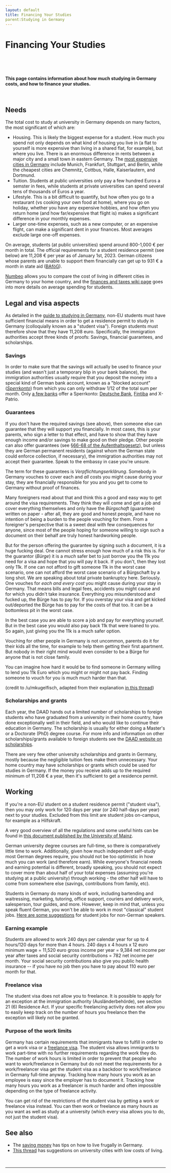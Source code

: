 ```yaml
---
layout: default
title: Financing Your Studies
parent:Studying in Germany
---
```


# Financing Your Studies

&nbsp;

&nbsp;

**This page contains information about how much studying in Germany costs, and how to finance your studies.**

&nbsp;

## Needs

The total cost to study at university in Germany depends on many factors, the most significant of which are: 

* Housing. This is likely the biggest expense for a student. How much you spend not only depends on what kind of housing you live in (a flat to yourself is more expensive than living in a shared flat, for example), but where you live. There is an enormous difference in rents between a major city and a small town in eastern Germany. The [most expensive cities in Germany](https://de.statista.com/statistik/daten/studie/1885/umfrage/mietpreise-in-den-groessten-staedten-deutschlands/) include Munich, Frankfurt, Stuttgart, and Berlin, while the cheapest cities are Chemnitz, Cottbus, Halle, Kaiserlautern, and Dortmund. 
* Tuition. Students at public universities only pay a few hundred Euros a semster in fees, while students at private universities can spend several tens of thousands of Euros a year. 
* Lifestyle. This is a bit difficult to quantify, but how often you go to a restaurant (vs cooking your own food at home), where you go on holiday, whether you have any expensive hobbies, and how often you return home (and how far/expensive that flight is) makes a significant difference in your monthly expenses.
* Larger one-time expenses, such as a new computer, or an expensive flight, can make a significant dent in your finances. Most averages exclude large one-off expenses. 

On average, students (at public universities) spend around 800-1,000 € per month in total. The official requirements for a student residence permit (see below) are 11,208 € per year as of January 1st, 2023. German citizens whose parents are unable to support them financially can get up to 931 € a month in state aid ([BAföG](https://www.mystipendium.de/bafoeg)). 

[Numbeo](http://www.numbeo.com/cost-of-living/country_result.jsp?country=Germany) allows you to compare the cost of living in different cities in Germany to your home country, and the [finances and taxes wiki page](https://www.reddit.com/r/germany/wiki/living/finances) goes into more details on average spending for students. 

## Legal and visa aspects
As detailed in the [guide to studying in Germany](https://www.reddit.com/r/germany/wiki/studying/guide), non-EU students must have sufficient financial means in order to get a residence permit to study in Germany (colloquially known as a "student visa"). Foreign students must therefore show that they have 11,208 euro. Specifically, the immigration authorities accept three kinds of proofs: Savings,  financial guarantees, and scholarships. 

### Savings 
In order to make sure that the savings will actually be used to finance your studies (and wasn't just a temporary blip in your bank balance), the immigration authorities usually require that you deposit the money into a special kind of German bank account, known as a "blocked account" ([*Sperrkonto*](https://allaboutberlin.com/glossary/Sperrkonto)) from which you can only withdraw 1/12 of the total sum per month. Only [a few banks](https://allaboutberlin.com/guides/first-bank-account-in-germany#german-banks-for-students) offer a Sperrkonto: [Deutsche Bank](https://www.deutsche-bank.de/pfb/content/konto_international-students.html), [Fintiba](https://www.fintiba.com/) and X-Patrio.

### Guarantees
If you don't have the required savings (see above), then someone else can guarantee that they will support you financially. In most cases, this is your parents, who sign a letter to that effect, and have to show that they have enough income and/or savings to make good on their pledge. Other people can also offer guarantees (see [§66-68 of the Aufenthaltsgesetz](https://www.gesetze-im-internet.de/englisch_aufenthg/englisch_aufenthg.html)), but unless they are German permanent residents (against whom the German state could enforce collection, if necessary), the immigration authorities may not accept their guarantee. Speak to the embassy in case you're unsure. 

The term for these guarantees is *Verpflichtungserklärung*. Somebody in Germany vouches to cover each and *all* costs you might cause during your stay, they are financially responsible for you and you get to come to Germany without proof of finances.

Many foreigners read about that and think this a good and easy way to get around the visa requirements. They think they will come and get a job and cover everything themselves and only have the *Bürgschaft* (guarantee) written on paper - after all, they are good and honest people, and have no intention of being a burden to the people vouching for them. From a foreigner's perspective that is a sweet deal with few consequences for anyone, since most of the people hoping for someone willing to sign such a document on their behalf are truly honest hardworking people.

But for the person offering the guarantee by signing such a document, it is a huge fucking deal. One cannot stress enough how much of a risk this is. For the guarantor (*Bürge*) it is a *much* safer bet to just borrow you the 11k you need for a visa and hope that you will pay it back. If you don't, then they lost only 11k. If one can not afford to gift someone 11k in the worst case scenario, one can not afford the worst case scenario of a Bürgschaft by a long shot. We are speaking about total private bankruptcy here. Seriously. One vouches for *each and every cost* you might cause during your stay in Germany. That means bills and legal fees, accidents you might cause and for which you didn't take insurance. Everything you misunderstood and fucked up, the Bürge has to pay for. If you overstay your visa and get kicked out/deported the Bürge has to pay for the costs of that too. It can be a bottomless pit in the worst case.

In the best case you are able to score a job and pay for everything yourself. But in the best case you would also pay back 11k that were loaned to you. So again, just giving you the 11k is a much safer option.

Vouching for other people in Germany is not uncommon, parents do it for their kids all the time, for example to help them getting their first apartment. But nobody in their right mind would even consider to be a Bürge for anyone that is not close family.

You can imagine how hard it would be to find someone in Germany willing to lend you 11k Euro which you might or might not pay back. Finding someone to vouch for you is much much harder than that.

(credit to /u/mkugelfisch, adapted from their explanation [in this thread](https://www.reddit.com/r/germany/comments/pbcs1b/guarantor/))

### Scholarships and grants 

Each year, the DAAD hands out a limited number of scholarships to foreign students who have graduated from a university in their home country, have done exceptionally well in their field, and who would like to continue their education in Germany. The scholarship is usually for either doing a Master's or a Doctorate (PhD) degree course. For more info and information on other scholarships/grants available to foreign students see the [DAAD website on scholarships](https://www.daad.de/deutschland/stipendium/en/).

There are very few other university scholarships and grants in Germany, mostly because the negligible tuition fees make them unnecessary. Your home country may have scholarships or grants which could be used for studies in Germany. If the money you receive adds up to the required minimum of 11,208 € a year, then it's sufficient to get a residence permit. 

## Working

If you're a non-EU student on a student residence permit ("student visa"), then you may only work for 120 days per year (or 240 half-days per year) next to your studies. Excluded from this limit are student jobs on-campus, for example as a Hilfskraft. 

A very good overview of all the regulations and some useful hints can be found in [this document published by the University of Mainz](https://www.studium.uni-mainz.de/files/2015/09/Arbeitsm%C3%B6glichkeiten-von-ausl%C3%A4ndischen-Studierenden-was-erlaubt-ist-und-was-zu-beachten-ist.pdf).

German university degree courses are full-time, so there is comparatively little time to work. Additionally, given how much independent self-study most German degrees require, you should not be too optimistic in how much you can work (and therefore earn). While everyone's financial needs and earning potential is different, broadly speaking, you should not expect to cover more than about half of your total expenses (assuming you're studying at a public university) through working - the other half will have to come from somewhere else (savings, contributions from family, etc). 

Students in Germany do many kinds of work, including bartending and waitressing, marketing, tutoring, office support, couriers and delivery work, salesperson, tour guides, and more. However, keep in mind that, unless you speak fluent German, you won't be able to work in most "classical" student jobs. [Here are some suggestions](https://www.reddit.com/r/germany/comments/8way3b/international_nongermanspeaking_university/) for student jobs for non-German speakers. 

### Earning example

Students are allowed to work 240 days per calendar year for up to 4 hours/120 days for more than 4 hours. 240 days x 4 hours x 12 euro minimum wage = 11,520 euro gross income per year = 9,384 net income per year after taxes and social security contributions = 782 net income per month. Your social security contributions also give you public health insurance -- if you have no job then you have to pay about 110 euro per month for that.

### Freelance visa
The student visa does not allow you to freelance. It is possible to apply for an exception at the immigration authority (Ausländerbehörde), see section 21 (6) Residence Act. If your specific freelancing activity does not allow you to easily keep track on the number of hours you freelance then the exception will likely not be granted.

### Purpose of the work limits
Germany has certain requirements that immigrants have to fulfill in order to get a work visa or a [freelance visa](https://service.berlin.de/dienstleistung/328332/en/). The student visa allows immigrants to work part-time with no further requirements regarding the work they do. The number of work hours is limited in order to prevent that people who want to work/freelance in Germany but do not meet the requirements for a work/freelancer visa get the student visa as a backdoor to work/freelance in Germany full-time anyway. Tracking how many hours you work as an employee is easy since the employer has to document it. Tracking how many hours you work as a freelancer is much harder and often impossible depending on the type of freelance activity.

You can get rid of the restrictions of the student visa by getting a work or freelance visa instead. You can then work or freelance as many hours as you want as well as study at a university (which every visa allows you to do, not just the student visa). 

## See also
* The [saving money](https://www.reddit.com/r/germany/wiki/living/savingmoney) has tips on how to live frugally in Germany. 
* [This thread](https://www.reddit.com/r/AskAGerman/comments/ovn7d3/what_college_towns_have_the_lowest_cost_of_living/) has suggestions on university cities with low costs of living.

&nbsp;

***
